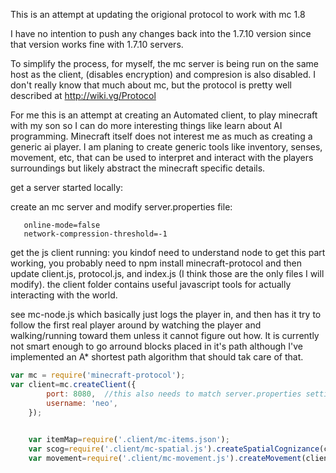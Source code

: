 This is an attempt at updating the origional protocol to work with mc 1.8 

I have no intention to push any changes back into the 1.7.10 version since that version works fine with 1.7.10 servers.

To simplify the process, for myself, the mc server is being run on the same host as the client, (disables encryption) and compresion is also disabled. I don't really know that much about mc, but the protocol is pretty well described at http://wiki.vg/Protocol 

For me this is an attempt at creating an Automated client, to play minecraft with my son so I can do more interesting things like learn about AI programming. Minecraft itself does not interest me as much as creating a generic ai player. I am planing to create generic tools like inventory, senses, movement, etc, that can be used to interpret and interact with the players surroundings but likely abstract the minecraft specific details.


get a server started locally:

create an mc server and modify server.properties file:
```
   online-mode=false
   network-compression-threshold=-1
```

get the js client running:
you kindof need to understand node to get this part working, you probably need to npm install minecraft-protocol and 
then update client.js, protocol.js, and index.js (I think those are the only files I will modify). the client folder 
contains useful javascript tools for actually interacting with the world. 

see mc-node.js which basically just logs the 
player in, and then has it try to follow the first real player around by watching the player and walking/running toward 
them unless it cannot figure out how. It is currently not smart enough to go arround blocks placed in it's path although
I've implemented an A* shortest path algorithm that should tak care of that.

```js
var mc = require('minecraft-protocol'); 
var client=mc.createClient({
		port: 8080,  //this also needs to match server.properties setting: server-port   
		username: 'neo',
	});
	
```




```js
	var itemMap=require('.client/mc-items.json');
	var scog=require('.client/mc-spatial.js').createSpatialCognizance(client, itemMap);
	var movement=require('.client/mc-movement.js').createMovement(client, scog);
	
```
	
